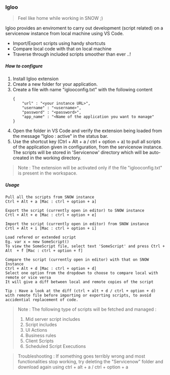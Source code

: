 ### Igloo
> Feel like home while working in SNOW ;)

Igloo provides an enviroment to carry out development (script related) on a servicenow instance from local machine using VS Code.

  - Import/Export scripts using handy shortcuts
  - Compare local code with that on local machine 
  - Traverse through included scripts smoother than ever ..!

##### How to configure

1. Install Igloo extension
2. Create a new folder for your application.
3. Create a file with name "iglooconfig.txt" with the following content
    ```
    {
        "url" : "<your instance URL>",
        "username" : "<username>",
        "password" : "<password>",
        "app_name" : "<Name of the application you want to manage"
    }
    ```
4. Open the folder in VS Code and verify the extension being loaded from the message "Igloo : active" in the status bar.
5. Use the shortcut key (Ctrl + Alt + a / ctrl + option + a) to pull all scripts of the application given in configuration, from the servicenow instance. The scripts will be stored in 'Servicenow' directory which will be auto-created in the working directory.

>Note : The extension will be activated only if the file "iglooconfig.txt" is present in the workspace.

##### Usage

```
Pull all the scripts from SNOW instance
Ctrl + Alt + a [Mac : ctrl + option + a]
```

```
Export the script (currently open in editor) to SNOW instance
Crtl + Alt + e [Mac : ctrl + option + e]
```

```
Import the script (currently open in editor) from SNOW instance
Crtl + Alt + i [Mac : ctrl + option + i]
```

```
Load refered or extended script
Eg. var x = new SomeScript()
To view the SomeScript file, select text 'SomeScript' and press Ctrl + Alt  + f [Mac : ctrl + option + f]
```

```
Compare the script (currently open in editor) with that on SNOW Instance
Ctrl + Alt + d [Mac : ctrl + option + d]
Select one option from the dropdown to choose to compare local with remote or vice versa
It will give a diff between local and remote copies of the script
```

```
Tip : Have a look at the diff (ctrl + alt + d / ctrl + option + d) with remote file before importing or exporting scripts, to avoid accidential replacement of code.
```

>Note : The following type of scripts will be fetched and managed :
>1. Mid server script includes
>2. Script includes
>3. UI Actions
>4. Business rules
>5. Client Scripts
>6. Scheduled Script Executions

>Troubleshooting :
>If something goes terribly wrong and most functionalities stop working, try deleting the "Servicenow"
>folder and download again using ctrl + alt + a / ctrl + option + a
